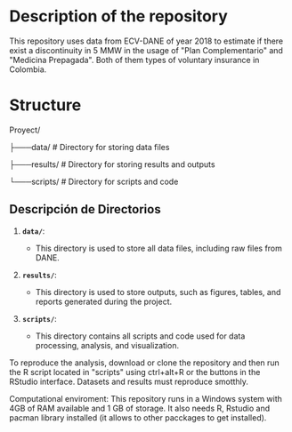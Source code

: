 # Description of the repository
This repository uses data from ECV-DANE of year 2018 to estimate if there exist a discontinuity in 5 MMW in the usage of "Plan Complementario" and "Medicina Prepagada". Both of them types of voluntary insurance in Colombia. 

# Structure 
Proyect/

├───data/                # Directory for storing data files

├───results/             # Directory for storing results and outputs

└───scripts/             # Directory for scripts and code

## Descripción de Directorios

1. **`data/`**:
   - This directory is used to store all data files, including raw files from DANE.

2. **`results/`**:
   - This directory is used to store outputs, such as figures, tables, and reports generated during the project.

3. **`scripts/`**:
   - This directory contains all scripts and code used for data processing, analysis, and visualization.

To reproduce the analysis, download or clone the repository and then run the R script located in "scripts" using ctrl+alt+R or the buttons in the RStudio interface. Datasets and results must reproduce smotthly. 

Computational enviroment: This repository runs in a Windows system with 4GB of RAM available and 1 GB of storage. It also needs R, Rstudio and pacman library installed (it allows to other pacckages to get installed). 
